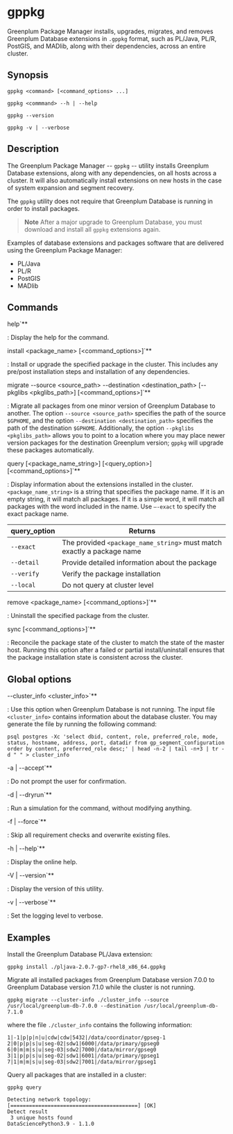 # gppkg

Greenplum Package Manager installs, upgrades, migrates, and removes Greenplum Database extensions in `.gppkg` format, such as PL/Java, PL/R, PostGIS, and MADlib, along with their dependencies, across an entire cluster.

## Synopsis

```shell
gppkg <command> [<command_options> ...] 

gppkg <commmand> --h | --help

gppkg --version

gppkg -v | --verbose
```

## Description

The Greenplum Package Manager -- `gppkg` -- utility installs Greenplum Database extensions, along with any dependencies, on all hosts across a cluster. It will also automatically install extensions on new hosts in the case of system expansion and segment recovery.

The `gppkg` utility does not require that Greenplum Database is running in order to install packages.

> **Note** After a major upgrade to Greenplum Database, you must download and install all `gppkg` extensions again.

Examples of database extensions and packages software that are delivered using the Greenplum Package Manager:

- PL/Java
- PL/R
- PostGIS
- MADlib

## Commands

help`**

:   Display the help for the command.

install <package_name> [<command_options>]`**

:   Install or upgrade the specified package in the cluster. This includes any pre/post installation steps and installation of any dependencies.

migrate --source <source_path> --destination <destination_path> [--pkglibs <pkglibs_path>] [<command_options>]`**

:   Migrate all packages from one minor version of Greenplum Database to another. The option `--source <source_path>` specifies the path of the source `$GPHOME`, and the option `--destination <destination_path>` specifies the path of the destination `$GPHOME`. Additionally, the option `--pkglibs <pkglibs_path>` allows you to point to a location where you may place newer version packages for the destination Greenplum version; `gppkg` will upgrade these packages automatically. 

query [<package_name_string>] [<query_option>] [<command_options>]`**

:   Display information about the extensions installed in the cluster. `<package_name_string>` is a string that specifies the package name. If it is an empty string, it will match all packages. If it is a simple word, it will match all packages with the word included in the name. Use `–-exact` to specify the exact package name.

|query_option|Returns|
|-------------|-------|
|`--exact`|The provided `<package_name_string>` must match exactly a package name|
|`--detail`|Provide detailed information about the package|
|`--verify`|Verify the package installation|
|`--local`|Do not query at cluster level|

remove <package_name> [<command_options>]`**

:    Uninstall the specified package from the cluster. 

sync [<command_options>]`**

:    Reconcile the package state of the cluster to match the state of the master host. Running this option after a failed or partial install/uninstall ensures that the package installation state is consistent across the cluster.

## Global options

--cluster_info <cluster_info>`**

:   Use this option when Greenplum Database is not running. The input file `<cluster_info>` contains information about the database cluster. You may generate the file by running the following command:

```shell
psql postgres -Xc 'select dbid, content, role, preferred_role, mode, status, hostname, address, port, datadir from gp_segment_configuration order by content, preferred_role desc;' | head -n-2 | tail -n+3 | tr -d " " > cluster_info
```

-a | --accept`**

:   Do not prompt the user for confirmation.

-d | --dryrun`**

:   Run a simulation for the command, without modifying anything.

-f | --force`**

:   Skip all requirement checks and overwrite existing files.

-h | --help`**

:   Display the online help.

-V | --version`**

:   Display the version of this utility.

-v | --verbose`**

:   Set the logging level to verbose.

## Examples

Install the Greenplum Database PL/Java extension:

```shell
gppkg install ./pljava-2.0.7-gp7-rhel8_x86_64.gppkg
```

Migrate all installed packages from Greenplum Database version 7.0.0 to Greenplum Database version 7.1.0 while the cluster is not running.

```shell
gppkg migrate --cluster-info ./cluster_info --source /usr/local/greenplum-db-7.0.0 --destination /usr/local/greenplum-db-7.1.0
```

where the file `./cluster_info` contains the following information:

```shell
1|-1|p|p|n|u|cdw|cdw|5432|/data/coordinator/gpseg-1
2|0|p|p|s|u|seg-02|sdw1|6000|/data/primary/gpseg0
6|0|m|m|s|u|seg-03|sdw2|7000|/data/mirror/gpseg0
3|1|p|p|s|u|seg-02|sdw1|6001|/data/primary/gpseg1
7|1|m|m|s|u|seg-03|sdw2|7001|/data/mirror/gpseg1
```

Query all packages that are installed in a cluster:

```shell
gppkg query

Detecting network topology:    [=========================================] [OK] 
Detect result 
 3 unique hosts found 
DataSciencePython3.9 - 1.1.0 
```

